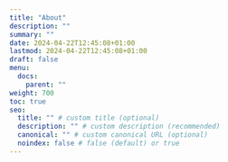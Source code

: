 ```yaml
---
title: "About"
description: ""
summary: ""
date: 2024-04-22T12:45:08+01:00
lastmod: 2024-04-22T12:45:08+01:00
draft: false
menu:
  docs:
    parent: ""
weight: 700
toc: true
seo:
  title: "" # custom title (optional)
  description: "" # custom description (recommended)
  canonical: "" # custom canonical URL (optional)
  noindex: false # false (default) or true
---
```

